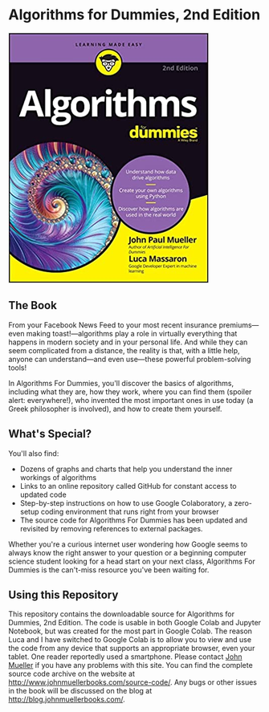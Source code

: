 # Algorithms for Dummies, 2nd Edition

![cover](cover.jpg)

## The Book
From your Facebook News Feed to your most recent insurance premiums—even making toast!—algorithms play a role in virtually everything that happens in modern society and in your personal life. And while they can seem complicated from a distance, the reality is that, with a little help, anyone can understand—and even use—these powerful problem-solving tools!

In Algorithms For Dummies, you'll discover the basics of algorithms, including what they are, how they work, where you can find them (spoiler alert: everywhere!), who invented the most important ones in use today (a Greek philosopher is involved), and how to create them yourself.

## What's Special?
You'll also find:

- Dozens of graphs and charts that help you understand the inner workings of algorithms
- Links to an online repository called GitHub for constant access to updated code
- Step-by-step instructions on how to use Google Colaboratory, a zero-setup coding environment that runs right from your browser
- The source code for Algorithms For Dummies has been updated and revisited by removing references to external packages.

Whether you're a curious internet user wondering how Google seems to always know the right answer to your question or a beginning computer science student looking for a head start on your next class, Algorithms For Dummies is the can't-miss resource you've been waiting for.

## Using this Repository
This repository contains the downloadable source for Algorithms for Dummies, 2nd Edition. The code is usable in both Google Colab and Jupyter Notebook, but was created for the most part in Google Colab. The reason Luca and I have switched to Google Colab is to allow you to view and use the code from any device that supports an appropriate browser, even your tablet. One reader reportedly used a smartphone. Please contact [John Mueller](mailto:John@JohnMuellerBooks) if you have any problems with this site. You can find the complete source code archive on the website at http://www.johnmuellerbooks.com/source-code/. Any bugs or other issues in the book will be discussed on the blog at http://blog.johnmuellerbooks.com/.

